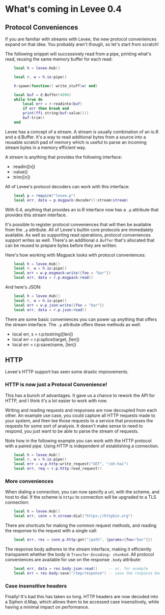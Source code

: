 # What's coming in Levee 0.4

## Protocol Conveniences

If you are familiar with streams with Levee, the new protocol conveniences
expand on that idea. You probably aren't though, so let's start from scratch!

The following snippet will successively read from a pipe, printing what's read,
reusing the same memory buffer for each read:

```lua
    local h = levee.Hub()

    local r, w = h.io:pipe()

    h:spawn(function() write_stuff(w) end)

    local buf = d.Buffer(4096)
    while true do
        local err = r:readinto(buf)
        if err then break end
        print(ffi.string(buf:value()))
        buf:trim()
    end
```

Levee has a concept of a stream. A stream is usually combination of an io.R and
a d.Buffer. It's a way to read additional bytes from a source into a reusable
scratch pad of memory which is useful to parse an incoming stream bytes in a
memory efficient way.

A stream is anything that provides the following interface:

- :readin([n])
- :value()
- :trim([n])

All of Levee's protocol decoders can work with this interface:

```lua
    local p = require("levee.p")
    local err, data = p.msgpack:decoder():stream(stream)
```

With 0.4, anything that provides an io.R interface now has a `.p` attribute
that provides this stream interface.

It's possible to register protocol conveniences that will then be available
from the `.p` attribute. All of Levee's builtin core protocols are immediately
available. As well as supporting read operations, protocol conveniences support
writes as well. There's an additional `d.Buffer` that's allocated that can be
reused to prepare bytes before they are written.

Here's how working with Msgpack looks with protocol conveniences:

```lua
    local h = levee.Hub()
    local r, w = h.io:pipe()
    local err = w.p.msgmack:write({foo = "bar"})
    local err, data = r.p.msgpack:read()
```

And here's JSON:

```lua
    local h = levee.Hub()
    local r, w = h.io:pipe()
    local err = w.p.json:write({foo = "bar"})
    local err, data = r.p.json:read()
```

There are some basic conveniences you can power up anything that offers the
stream interface. The `.p` attribute offers these methods as well:

- local err, s = r.p:tostring([len])
- local err = r.p:splice(target, [len])
- local err = r.p:save(name, [len])


## HTTP

Levee's HTTP support has seen some drastic improvements.

### HTTP is now just a Protocol Convenience!

This has a bunch of advantages. It gave us a chance to rework the API for HTTP,
and I think it's a lot easier to work with now.

Writing and reading requests and responses are now decoupled from each other.
An example use case, you could capture all HTTP requests made to your system,
and then tee those requests to a service that processes the requests for some
sort of analysis.  It doesn't make sense to need to respond, you just want to
be able to parse the stream of requests.

Note how in the following example you can work with the HTTP protocol with a
paired pipe. Using HTTP is independent of establishing a connection.

```lua
    local h = levee.Hub()
    local r, w = h.io:pipe()
    local err = w.p.http:write_request("GET", "/oh-hai")
    local err, req = r.p:http:read_request()
```

### More conveniences

When dialing a connection, you can now specify a uri, with the scheme, and host
to dial. If the scheme is `https` to connection will be upgraded to a TLS
connection:

```lua
    local h = levee.Hub()
    local err, conn = h.stream:dial("https://httpbin.org")
```

There are shortcuts for making the common request methods, and reading the response
to the request with a single call:

```lua
    local err, res = conn.p.http:get("/path", {params={foo="bar"}})
```

The response body adheres to the stream interface, making it efficiently
transparent whether the body is `Transfer-Encoding: chunked`. All protocol
conveniences are available for use on the response `.body` attribute:

```lua
    local err, data = res.body.json:read()     -- or, for example
    local err = res.body:save("/tmp/response") -- save the response body to a file
```

### Case insensitive headers

Finally! It's bad this has taken so long. HTTP headers are now decoded into a
Siphon d.Map, which allows them to be accessed case insensitively, while having
a minimal impact on performance.
